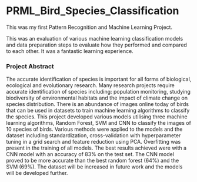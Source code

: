 # PRML_Bird_Species_Classification
This was my first Pattern Recognition and Machine Learning Project.

This was an evaluation of various machine learning classification models and data preparation steps to evaluate how they performed and compared to each other. It was a fantastic learning experience. 

### Project Abstract

The accurate identification of species is
important for all forms of biological, ecological and
evolutionary research. Many research projects
require accurate identification of species including:
population monitoring, studying biodiversity of
environmental habitats and the impact of climate
change on species distribution. There is an
abundance of images online today of birds that can
be used in datasets to train machine learning
algorithms to classify the species. This project
developed various models utilising three machine
learning algorithms, Random Forest, SVM and
CNN to classify the images of 10 species of birds.
Various methods were applied to the models and the
dataset including standardization, cross-validation
with hyperparameter tuning in a grid search and
feature reduction using PCA. Overfitting was
present in the training of all models. The best results
achieved were with a CNN model with an accuracy
of 83% on the test set. The CNN model proved to be
more accurate than the best random forest (64%)
and the SVM (69%). The dataset will be increased in
future work and the models will be developed
further.

